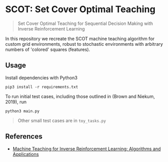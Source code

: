 # SCOT: Set Cover Optimal Teaching
> Set Cover Optimal Teaching for Sequential Decision Making with Inverse Reinforcement Learning

In this repository we recreate the SCOT machine teaching algorithm for custom grid environments, robust to stochastic environments with arbitrary numbers of 'colored' squares (features).

## Usage
Install dependencies with Python3
```
pip3 install -r requirements.txt
```
To run initial test cases, including those outlined in (Brown and Niekum, 2019), run
```
python3 main.py
```
> Other small test cases are in `toy_tasks.py`

## References
- [Machine Teaching for Inverse Reinforcement Learning: Algorithms and Applications](https://arxiv.org/pdf/1805.07687.pdf)
